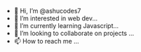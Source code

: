 - 👋 Hi, I’m @ashucodes7
- 👀 I’m interested in web dev...
- 🌱 I’m currently learning Javascript...
- 💞️ I’m looking to collaborate on projects ...
- 📫 How to reach me ...

<!---
ashucodes7/ashucodes7 is a ✨ special ✨ repository because its `README.md` (this file) appears on your GitHub profile.
You can click the Preview link to take a look at your changes.
--->
